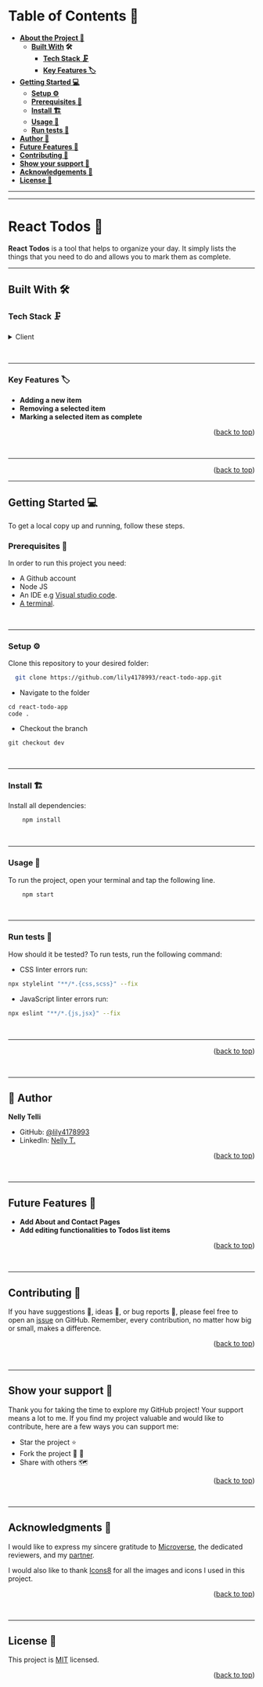 <a name="readme-top"></a>


<!-- TABLE OF CONTENTS -->

# <b>Table of Contents 📗

- [About the Project 📖](#about-project)
  - [Built With](#built-with) 🛠
    - [Tech Stack 🗜️](#tech-stack)
    - [Key Features 🏷️](#key-features)
- [Getting Started 💻](#getting-started)
  - [Setup ⚙️](#setup)
  - [Prerequisites 🧱](#prerequisites)
  - [Install 🏗️](#install)
  - [Usage 📂](#usage)
  - [Run tests 🧪](#run-tests)
- [Author 👤](#author)
- [Future Features 🔭](#future-features)
- [Contributing 🤝](#contributing)
- [Show your support 🌟](#support)
- [Acknowledgements 🙏](#acknowledgements)
- [License 📝](#license)
</b>
<hr><hr>
<!-- PROJECT DESCRIPTION -->

# <b>React Todos  📖</b><a name="about-project"></a>

**React Todos** is a tool that helps to organize your day. It simply lists the things that you need to do and allows you to mark them as complete.
<br><hr>

<!-- BUILT WITH -->
## <b>Built With 🛠</b><a name="built-with"></a><br>

<!-- TECH STACK -->
### <b>Tech Stack 🗜️</b><a name="tech-stack"></a>

<details>
  <summary>Client</summary>
  <ul>
    <li><a href="https://developer.mozilla.org/en-US/docs/Web/HTML">HTML5</a> markup to build raw structure of this web page</li><br>
    <li><a href="https://developer.mozilla.org/en-US/docs/Web/CSS">CSS3</a> custom properties<br>
    <li><a href="https://reactjs.org/">React Js</a></li><br>
    <li><a href="https://mozilla.github.io/addons-linter/">Linters</a> for coding convention and coding formating</li>
  </ul>
</details>

<br><hr>

<!-- KEY FEATURES -->
### <b>Key Features 🏷️</b> <a name="key-features"></a>

- **Adding a new item**
- **Removing a selected item**
- **Marking a selected item as complete**

<p align="right">(<a href="#readme-top">back to top</a>)</p>
<br>
<hr>

<p align="right">(<a href="#readme-top">back to top</a>)</p>
<hr>

<!-- GET STARTED -->
## <b>Getting Started 💻</b><a name="getting-started"></a>

To get a local copy up and running, follow these steps.

<!-- PREREQUISITIES -->
### <b>Prerequisites 🧱</b><a name="prerequisites"></a>

In order to run this project you need:

- A Github account
- Node JS
- An IDE e.g [Visual studio code](https://code.visualstudio.com/).
- [A terminal](https://code.visualstudio.com/docs/terminal/basics).

<br><hr>

<!-- SETUP -->
### <b>Setup ⚙️</b><a name="setup"></a>

Clone this repository to your desired folder:<br>
```sh
  git clone https://github.com/lily4178993/react-todo-app.git
```
  - Navigate to the folder
```
cd react-todo-app
code .
```
- Checkout the branch
```
git checkout dev
```
<br><hr>

<!-- INSTALL -->
### <b>Install 🏗️</b><a name="install"></a>

Install all dependencies:

```sh
    npm install
```
<br><hr>

<!-- USAGE -->
### <b>Usage 📂</b><a name="usage"></a>

To run the project, open your terminal and tap the following line.
```sh
    npm start
```

<!-- TESTS -->
<br><hr>
### <b>Run tests 🧪</b><a name="run-tests"></a>

How should it be tested? 
To run tests, run the following command:

- CSS linter errors run:

```sh
npx stylelint "**/*.{css,scss}" --fix
```

- JavaScript linter errors run:

```sh
npx eslint "**/*.{js,jsx}" --fix
```

<br><hr>


<p align="right">(<a href="#readme-top">back to top</a>)</p>

<br><hr>

<!-- AUTHORS -->
## 👤 Author <a name="author"></a>

**Nelly Telli**
- GitHub: [@lily4178993](https://github.com/lily4178993/)
- LinkedIn: [Nelly T.](https://www.linkedin.com/in/nelly-t-330414266/)

<p align="right">(<a href="#readme-top">back to top</a>)</p>

<br><hr>

<!-- FUTURE FEATURES -->
## <b>Future Features 🔭</b><a name="future-features"></a>

- **Add About and Contact Pages**
- **Add editing functionalities to Todos list items**

<p align="right">(<a href="#readme-top">back to top</a>)</p>

<br><hr>


<!-- CONTRIBUTING -->

## <b>Contributing 🤝</b><a name="contributing"></a>

If you have suggestions 📝, ideas 🤔, or bug reports 🐛, please feel free to open an [issue](https://github.com/lily4178993/react-todo-app/issues) on GitHub.
Remember, every contribution, no matter how big or small, makes a difference.

<p align="right">(<a href="#readme-top">back to top</a>)</p>

<br><hr>



<!-- SUPPORT -->
## <b>Show your support 🌟</b><a name="support"></a>

Thank you for taking the time to explore my GitHub project! Your support means a lot to me. If you find my project valuable and would like to contribute, here are a few ways you can support me:

 - Star the project ⭐️
 - Fork the project 🍴 🎣
 - Share with others 🗺️

<p align="right">(<a href="#readme-top">back to top</a>)</p>

<br><hr>

<!-- ACKNOWLEDGEMENTS -->
## <b>Acknowledgments 🙏</b><a name="acknowledgements"></a>

I would like to express my sincere gratitude to [Microverse](https://github.com/microverseinc), the dedicated reviewers, and my [partner](https://github.com/SanaTameem).

I would also like to thank <a target="_blank" href="https://icons8.com">Icons8</a> for all the images and icons I used in this project.

<p align="right">(<a href="#readme-top">back to top</a>)</p>

<br><hr>

<!-- LICENCE -->
## <b>License 📝</b><a name="license"></a>

This project is [MIT](./LICENSE) licensed.

<p align="right">(<a href="#readme-top">back to top</a>)</p>
